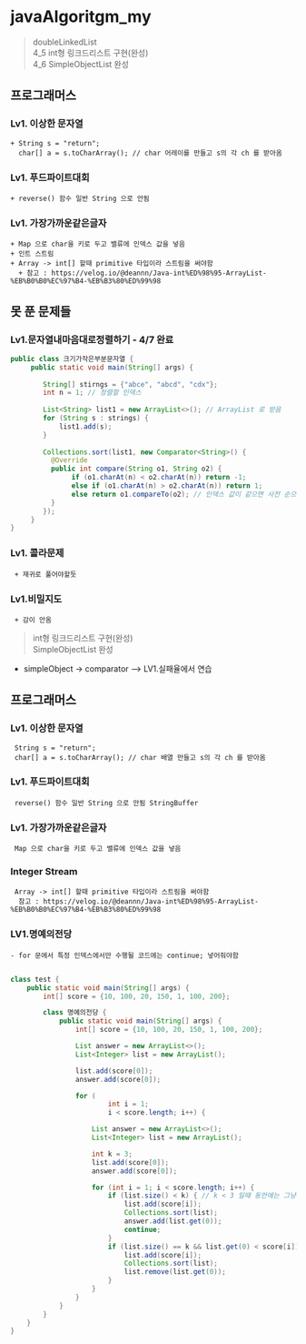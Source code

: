 # javaAlgoritgm_my
> doubleLinkedList<br>
> 4_5 int형 링크드리스트 구현(완성)<br>
> 4_6 SimpleObjectList 완성
## 프로그래머스

### Lv1. 이상한 문자열
    + String s = "return";
      char[] a = s.toCharArray(); // char 어레이를 만들고 s의 각 ch 를 받아옴
### Lv1. 푸드파이트대회 
    + reverse() 함수 일반 String 으로 안됨
### Lv1. 가장가까운같은글자
    + Map 으로 char을 키로 두고 밸류에 인덱스 값을 넣음
    + 인트 스트림
    + Array -> int[] 할때 primitive 타입이라 스트림을 써야함
      + 참고 : https://velog.io/@deannn/Java-int%ED%98%95-ArrayList-%EB%B0%B0%EC%97%B4-%EB%B3%80%ED%99%98
## 못 푼 문제들
### Lv1.문자열내마음대로정렬하기 - 4/7 완료
```java
public class 크기가작은부분문자열 {
     public static void main(String[] args) {
         
        String[] stirngs = {"abce", "abcd", "cdx"};
        int n = 1; // 정렬할 인덱스
        
        List<String> list1 = new ArrayList<>(); // ArrayList 로 받음
        for (String s : strings) {
            list1.add(s);
        }
        
        Collections.sort(list1, new Comparator<String>() {
          @Override
          public int compare(String o1, String o2) {
               if (o1.charAt(n) < o2.charAt(n)) return -1;
               else if (o1.charAt(n) > o2.charAt(n)) return 1;
               else return o1.compareTo(o2); // 인덱스 값이 같으면 사전 순으로
          }
        });
     }
}
```
### Lv1. 콜라문제
     + 재귀로 풀어야할듯
### Lv1.비밀지도
     + 감이 안옴

> int형 링크드리스트 구현(완성)<br>
>  SimpleObjectList 완성
 - simpleObject -> comparator --> LV1.실패율에서 연습


## 프로그래머스
### Lv1. 이상한 문자열
     String s = "return";
     char[] a = s.toCharArray(); // char 배열 만들고 s의 각 ch 를 받아옴
### Lv1. 푸드파이트대회 
     reverse() 함수 일반 String 으로 안됨 StringBuffer
### Lv1. 가장가까운같은글자
     Map 으로 char을 키로 두고 밸류에 인덱스 값을 넣음
### Integer Stream
     Array -> int[] 할때 primitive 타입이라 스트림을 써야함
      참고 : https://velog.io/@deannn/Java-int%ED%98%95-ArrayList-%EB%B0%B0%EC%97%B4-%EB%B3%80%ED%99%98
### LV1.명예의전당
    - for 문에서 특정 인덱스에서만 수행될 코드에는 continue; 넣어줘야함
```java

class test {
    public static void main(String[] args) {
        int[] score = {10, 100, 20, 150, 1, 100, 200};

        class 명예의전당 {
            public static void main(String[] args) {
                int[] score = {10, 100, 20, 150, 1, 100, 200};

                List answer = new ArrayList<>();
                List<Integer> list = new ArrayList();

                list.add(score[0]);
                answer.add(score[0]);

                for (
                        int i = 1;
                        i < score.length; i++) {

                    List answer = new ArrayList<>();
                    List<Integer> list = new ArrayList();

                    int k = 3;
                    list.add(score[0]);
                    answer.add(score[0]);

                    for (int i = 1; i < score.length; i++) {
                        if (list.size() < k) { // k < 3 일때 동안에는 그냥 add
                            list.add(score[i]);
                            Collections.sort(list);
                            answer.add(list.get(0));
                            continue;
                        }
                        if (list.size() == k && list.get(0) < score[i]) {
                            list.add(score[i]);
                            Collections.sort(list);
                            list.remove(list.get(0));
                        }
                    }
                }
            }
        }
    }
}
```

